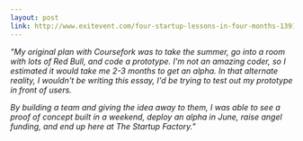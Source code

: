 ```yaml
---
layout: post
link: http://www.exitevent.com/four-startup-lessons-in-four-months-13918.asp
---
```

*"My original plan with Coursefork was to take the summer, go into a room with lots of Red Bull, and code a prototype. I'm not an amazing coder, so I estimated it would take me 2-3 months to get an alpha. In that alternate reality, I wouldn't be writing this essay, I'd be trying to test out my prototype in front of users.* 

*By building a team and giving the idea away to them, I was able to see a proof of concept built in a weekend, deploy an alpha in June, raise angel funding, and end up here at The Startup Factory."*

